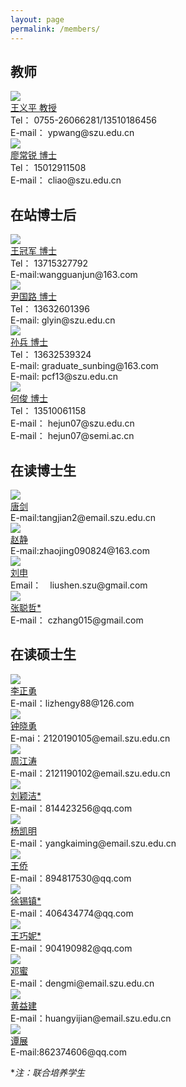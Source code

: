 ```yaml
---
layout: page
permalink: /members/
---
```


## 教师

<div class="sec-container">

<div class="bio-container">
  <div class="bio-avatar" >
  <a href="{{ site.baseurl }}/members/wangyiping/">
  <img src="{{ site.baseurl }}/images/wangyiping-92x128.jpg" class="max-img-border">
  </a>
  </div>
  <div class="bio-info">
  <a href="{{ site.baseurl }}/members/wangyiping/">
  王义平 教授
  </a>
  <br>
  Tel： 0755-26066281/13510186456
  <br>
  E-mail： ypwang@szu.edu.cn
  </div>
</div>

<div class="bio-container">
  <div class="bio-avatar" >
  <a href="{{ site.baseurl }}/members/liaochangrui/">
  <img src="{{ site.baseurl }}/images/liaochangrui-92x123.jpg" class="max-img-border">
  </a>
  </div>
  <div class="bio-info">
  <a href="{{ site.baseurl }}/members/liaochangrui/">
  廖常锐 博士
  </a>
  <br>
  Tel：  15012911508
  <br>
  E-mail： cliao@szu.edu.cn
  </div>
</div>

</div>

## 在站博士后

<div class="sec-container">

<div class="bio-container">
  <div class="bio-avatar" >
  <a href="{{ site.baseurl }}/members/wangguanjun/">
  <img src="{{ site.baseurl }}/images/wangguanjun-92x114.jpg" class="max-img-border"/>
  </a>
  </div>
  <div class="bio-info">
  <a href="{{ site.baseurl }}/members/wangguanjun/">
  王冠军 博士
  </a>
  <br/>
  Tel：  13715327792
  <br>
  E-mail:wangguanjun@163.com
  </div>
</div>


<div class="bio-container">
  <div class="bio-avatar" >
  <a href="{{ site.baseurl }}/members/yinguolu/">
  <img src="{{ site.baseurl }}/images/yinguolu-92x128.jpg" class="max-img-border"/>
  </a>
  </div>
  <div class="bio-info">
  <a href="{{ site.baseurl }}/members/yinguolu/">
  尹国路 博士
  </a>
  <br>
  Tel：  13632601396
  <br>
  E-mail: glyin@szu.edu.cn
  </div>
</div>

<div class="bio-container">
  <div class="bio-avatar" >
  <a href="{{ site.baseurl }}/members/sunbing/">
  <img src="{{ site.baseurl }}/images/sunbing-92x129.jpg" class="max-img-border"/>
  </a>
  </div>
  <div class="bio-info">
  <a href="{{ site.baseurl }}/members/sunbing/">
  孙兵 博士
  </a>
  <br>
  Tel：  13632539324
  <br>
  E-mail: graduate_sunbing@163.com
  <br>
  E-mail: pcf13@szu.edu.cn
  </div>
</div>

<div class="bio-container">
  <div class="bio-avatar" >
  <a href="{{ site.baseurl }}/members/hejun/">
  <img src="{{ site.baseurl }}/images/hejun-92x130.jpg" class="max-img-border"/>
  </a>
  </div>
  <div class="bio-info">
  <a href="{{ site.baseurl }}/members/hejun/">
  何俊 博士
  </a>
  <br>
  Tel：  13510061158
  <br>
  E-mail： hejun07@szu.edu.cn
  <br>
  E-mail： hejun07@semi.ac.cn
  </div>
</div>

</div>

##  在读博士生

<div class="sec-container">

<div class="bio-container">
  <div class="bio-avatar" >
  <a href="{{ site.baseurl }}/members/tangjian/">
  <img src="{{ site.baseurl }}/images/tangjian-92x128.jpg" class="max-img-border"/>
  </a>
  </div>
  <div class="bio-info">
  <a href="{{ site.baseurl }}/members/tangjian/">
  唐剑
  </a>
  <br/>
  E-mail:tangjian2@email.szu.edu.cn
  </div>
</div>

<div class="bio-container">
  <div class="bio-avatar" >
  <a href="{{ site.baseurl }}/members/zhaojing/">
  <img src="{{ site.baseurl }}/images/zhaojing-92x113.jpg" class="max-img-border"/>
  </a>
  </div>
  <div class="bio-info">
  <a href="{{ site.baseurl }}/members/zhaojing/">
  赵静
  </a>
  <br/>
  E-mail:zhaojing090824@163.com
  </div>
</div>

<div class="bio-container">
  <div class="bio-avatar" >
  <a href="{{ site.baseurl }}/members/liushen/">
  <img src="{{ site.baseurl }}/images/liushen93x124.jpg" class="max-img-border"/>
  </a>
  </div>
  <div class="bio-info">
  <a href="{{ site.baseurl }}/members/liushen/">
  刘申
  </a>
  <br>
  Email：　liushen.szu@gmail.com
  </div>
</div>

<div class="bio-container">
  <div class="bio-avatar" >
  <a href="{{ site.baseurl }}/members/zhangcongzhe/">
  <img src="{{ site.baseurl }}/images/zhangcongzhe-92x130.jpg" class="max-img-border"/>
  </a>
  </div>
  <div class="bio-info">
  <a href="{{ site.baseurl }}/members/zhangcongzhe/">
  张聪哲*
  </a>
  <br>
  E-mail： czhang015@gmail.com
  </div>
</div>

</div>

## 在读硕士生

<div class="sec-container">

<div class="bio-container">
  <div class="bio-avatar" >
  <a href="{{ site.baseurl }}/members/lizhengyong/">
  <img src="{{ site.baseurl }}/images/lizhengyong-92x122.jpg" class="max-img-border"/>
  </a>
  </div>
  <div class="bio-info">
  <a href="{{ site.baseurl }}/members/lizhengyong/">
  李正勇
  </a>
  <br>
  E-mail：lizhengy88@126.com
  </div>
</div>

<div class="bio-container">
  <div class="bio-avatar" >
  <a href="{{ site.baseurl }}/members/zhongxiaoyong/">
  <img src="{{ site.baseurl }}/images/zhongxiaoyong-92x133.jpg" class="max-img-border"/>
  </a>
  </div>
  <div class="bio-info">
  <a href="{{ site.baseurl }}/members/zhongxiaoyong/">
  钟晓勇
  </a>
  <br />
  E-mai：2120190105@email.szu.edu.cn
  </div>
</div>

<div class="bio-container">
  <div class="bio-avatar" >
  <a href="{{ site.baseurl }}/members/zhoujiangtao/">
  <img src="{{ site.baseurl }}/images/zhoujiangtao-92x130.jpg" class="max-img-border"/>
  </a>
  </div>
  <div class="bio-info">
  <a href="{{ site.baseurl }}/members/zhoujiangtao/">
  周江涛
  </a>
  <br>
  E-mail：2121190102@email.szu.edu.cn
  </div>
</div>

<div class="bio-container">
  <div class="bio-avatar" >
  <a href="{{ site.baseurl }}/members/liuyingjie/">
  <img src="{{ site.baseurl }}/images/liuyinjie-92x130.jpg" class="max-img-border"/>
  </a>
  </div>
  <div class="bio-info">
  <a href="{{ site.baseurl }}/members/liuyingjie/">
  刘颖洁*
  </a>
  <br>
  E-mail：814423256@qq.com
  </div>
</div>

<div class="bio-container">
  <div class="bio-avatar" >
  <a href="{{ site.baseurl }}/members/yangkaiming/">
  <img src="{{ site.baseurl }}/images/yangkaiming-92x117.jpg" class="max-img-border"/>
  </a>
  </div>
  <div class="bio-info">
  <a href="{{ site.baseurl }}/members/yangkaiming/">
  杨凯明
  </a>
  <br>
  E-mail：yangkaiming@email.szu.edu.cn
  </div>
</div>

<div class="bio-container">
  <div class="bio-avatar" >
  <a href="{{ site.baseurl }}/members/wangqiao/">
  <img src="{{ site.baseurl }}/images/wangqiao-92x130.jpg" class="max-img-border"/>
  </a>
  </div>
  <div class="bio-info">
  <a href="{{ site.baseurl }}/members/wangqiao/">
  王侨
  </a>
  <br />
  E-mail：894817530@qq.com
  </div>
</div>

<div class="bio-container">
  <div class="bio-avatar" >
  <a href="{{ site.baseurl }}/members/xuxizhen/">
  <img src="{{ site.baseurl }}/images/xuxizhen-92x130.jpg" class="max-img-border"/>
  </a>
  </div>
  <div class="bio-info">
  <a href="{{ site.baseurl }}/members/xuxizhen/">
  徐锡镇*
  </a>
  <br>
  E-mail：406434774@qq.com
  </div>
</div>

<div class="bio-container">
  <div class="bio-avatar" >
  <a href="{{ site.baseurl }}/members/wangqiaoni/">
  <img src="{{ site.baseurl }}/images/wangqiaoni-92x130.jpg" class="max-img-border"/>
  </a>
  </div>
  <div class="bio-info">
  <a href="{{ site.baseurl }}/members/wangqiaoni/">
  王巧妮*
  </a>
  <br />
  E-mail：904190982@qq.com
  </div>
</div>

<div class="bio-container">
  <div class="bio-avatar" >
  <a href="{{ site.baseurl }}/members/dengmi/">
  <img src="{{ site.baseurl }}/images/dengmi-92x130.jpg" class="max-img-border"/>
  </a>
  </div>
  <div class="bio-info">
  <a href="{{ site.baseurl }}/members/dengmi/">
  邓蜜 
  </a>
  <br>
  E-mail：dengmi@email.szu.edu.cn
  </div>
</div>

<div class="bio-container">
  <div class="bio-avatar" >
  <a href="{{ site.baseurl }}/members/huangyijian/">
  <img src="{{ site.baseurl }}/images/huangyijian-92x130.jpg" class="max-img-border"/>
  </a>
  </div>
  <div class="bio-info">
  <a href="{{ site.baseurl }}/members/huangyijian/">
  黄益建
  </a>
  <br>
  E-mail：huangyijian@email.szu.edu.cn
  </div>
</div>

<div class="bio-container">
  <div class="bio-avatar" >
  <a href="{{ site.baseurl }}/members/tanzhan/">
  <img src="{{ site.baseurl }}/images/tanzhan-92x130.jpg" class="max-img-border"/>
  </a>
  </div>
  <div class="bio-info">
  <a href="{{ site.baseurl }}/members/tanzhan/">
  谭展
  </a>
  <br>
  E-mail:862374606@qq.com
  </div>
</div>

</div>

**注：*联合培养学生**
